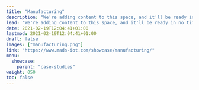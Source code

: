 ```yaml
---
title: "Manufacturing"
description: "We're adding content to this space, and it'll be ready in no time! Hang tight :)"
lead: "We're adding content to this space, and it'll be ready in no time! Hang tight :)"
date: 2021-02-19T12:04:41+01:00
lastmod: 2021-02-19T12:04:41+01:00
draft: false
images: ["manufacturing.png"]
link: "https://www.mads-iot.com/showcase/manufacturing/"
menu:
  showcase:
    parent: "case-studies"
weight: 050
toc: false
---
```


